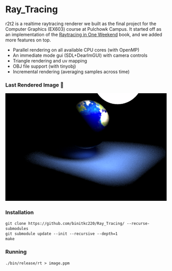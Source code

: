 # Ray_Tracing

r2t2 is a realtime raytracing renderer we built as the final project for the Computer Graphics (EX603) course at Pulchowk Campus. It started off as an implementation of the [Raytracing in One Weekend](https://raytracing.github.io/books/RayTracingInOneWeekend.html) book, and we added more features on top.
- Parallel rendering on all available CPU cores (with OpenMP)
- An immediate mode gui (SDL+DearImGUI) with camera controls
- Triangle rendering and uv mapping
- OBJ file support (with tinyobj)
- Incremental rendering (averaging samples across time)

### Last Rendered Image 🥳
![alt text](https://github.com/binitkc220/Ray_Tracing/blob/uv_mapping_light/asset/gen/image.png)

### Installation

``` shell
git clone https://github.com/binitkc220/Ray_Tracing/ --recurse-submodules
git submodule update --init --recursive --depth=1
make
```

### Running

``` shell
./bin/release/rt > image.ppm
```

